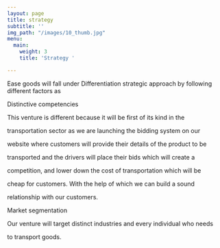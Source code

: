 ```yaml
---
layout: page
title: strategy
subtitle: ''
img_path: "/images/10_thumb.jpg"
menu:
  main:
    weight: 3
    title: 'Strategy '

---
```

Ease goods will fall under Differentiation strategic approach by following different factors as

Distinctive competencies

This venture is different because it will be first of its kind in the

transportation sector as we are launching the bidding system on our

website where customers will provide their details of the product to be

transported and the drivers will place their bids which will create a

competition, and lower down the cost of transportation which will be

cheap for customers. With the help of which we can build a sound

relationship with our customers.

Market segmentation

Our venture will target distinct industries and every individual who needs

to transport goods.